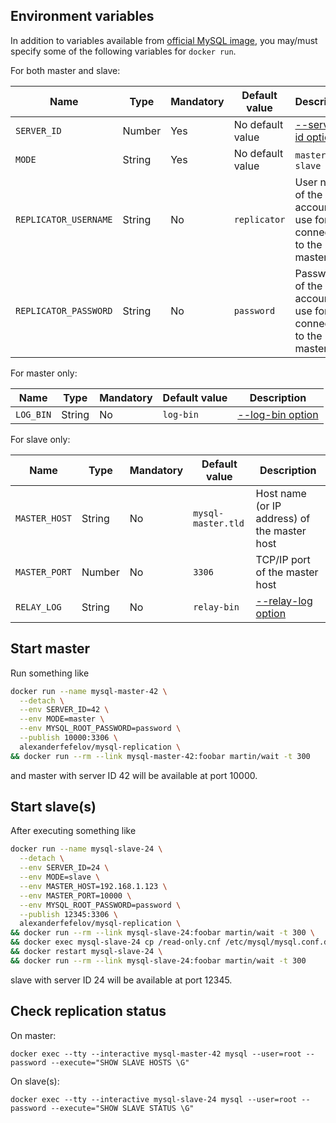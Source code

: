 ## Environment variables

In addition to variables available from [official MySQL image](https://hub.docker.com/_/mysql/), you may/must specify
some of the following variables for `docker run`.

For both master and slave:

| Name | Type | Mandatory | Default value | Description
| ---- | ---- | --------- | ------------- | -----------
| `SERVER_ID` | Number | Yes | No default value | [--server-id option](https://dev.mysql.com/doc/refman/5.7/en/replication-options.html#option_mysqld_server-id)
| `MODE` | String | Yes | No default value | `master` or `slave`
| `REPLICATOR_USERNAME` | String | No | `replicator` | User name of the account to use for connecting to the master
| `REPLICATOR_PASSWORD` | String | No | `password` | Password of the account to use for connecting to the master

For master only:

| Name | Type | Mandatory | Default value | Description
| ---- | ---- | --------- | ------------- | -----------
| `LOG_BIN` | String | No | `log-bin` | [--log-bin option](https://dev.mysql.com/doc/refman/5.7/en/replication-options-binary-log.html#option_mysqld_log-bin)

For slave only:

| Name | Type | Mandatory | Default value | Description
| ---- | ---- | --------- | ------------- | -----------
| `MASTER_HOST` | String | No | `mysql-master.tld` | Host name (or IP address) of the master host
| `MASTER_PORT` | Number | No | `3306` | TCP/IP port  of the master host
| `RELAY_LOG` | String | No | `relay-bin` | [--relay-log option](https://dev.mysql.com/doc/refman/5.7/en/replication-options-slave.html#option_mysqld_relay-log)

## Start master

Run something like

```bash
docker run --name mysql-master-42 \
  --detach \
  --env SERVER_ID=42 \
  --env MODE=master \
  --env MYSQL_ROOT_PASSWORD=password \
  --publish 10000:3306 \
  alexanderfefelov/mysql-replication \
&& docker run --rm --link mysql-master-42:foobar martin/wait -t 300
```

and master with server ID 42 will be available at port 10000.

## Start slave(s)

After executing something like

```bash
docker run --name mysql-slave-24 \
  --detach \
  --env SERVER_ID=24 \
  --env MODE=slave \
  --env MASTER_HOST=192.168.1.123 \
  --env MASTER_PORT=10000 \
  --env MYSQL_ROOT_PASSWORD=password \
  --publish 12345:3306 \
  alexanderfefelov/mysql-replication \
&& docker run --rm --link mysql-slave-24:foobar martin/wait -t 300 \
&& docker exec mysql-slave-24 cp /read-only.cnf /etc/mysql/mysql.conf.d/ \
&& docker restart mysql-slave-24 \
&& docker run --rm --link mysql-slave-24:foobar martin/wait -t 300
```

slave with server ID 24 will be available at port 12345.

## Check replication status

On master:

    docker exec --tty --interactive mysql-master-42 mysql --user=root --password --execute="SHOW SLAVE HOSTS \G"

On slave(s):

    docker exec --tty --interactive mysql-slave-24 mysql --user=root --password --execute="SHOW SLAVE STATUS \G"
